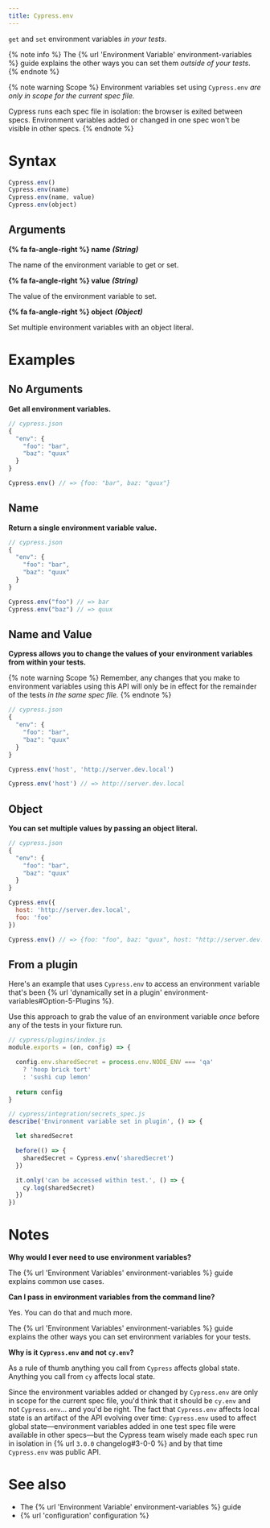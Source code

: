 ```yaml
---
title: Cypress.env
---
```


`get` and `set` environment variables *in your tests*.

{% note info %}
The {% url 'Environment Variable' environment-variables %} guide explains the other ways you can set them *outside of your tests*.
{% endnote %}

{% note warning Scope %}
Environment variables set using `Cypress.env` _are only in scope for the current spec file._

Cypress runs each spec file in isolation: the browser is exited between specs. Environment variables added or changed in one spec won't be visible in other specs.
{% endnote %}

# Syntax

```javascript
Cypress.env()
Cypress.env(name)
Cypress.env(name, value)
Cypress.env(object)
```

## Arguments

**{% fa fa-angle-right %} name**  ***(String)***

The name of the environment variable to get or set.

**{% fa fa-angle-right %} value**  ***(String)***

The value of the environment variable to set.

**{% fa fa-angle-right %} object**  ***(Object)***

Set multiple environment variables with an object literal.

# Examples

## No Arguments

**Get all environment variables.**

```javascript
// cypress.json
{
  "env": {
    "foo": "bar",
    "baz": "quux"
  }
}
```

```javascript
Cypress.env() // => {foo: "bar", baz: "quux"}
```

## Name

**Return a single environment variable value.**

```javascript
// cypress.json
{
  "env": {
    "foo": "bar",
    "baz": "quux"
  }
}
```

```javascript
Cypress.env("foo") // => bar
Cypress.env("baz") // => quux
```

## Name and Value

**Cypress allows you to change the values of your environment variables from within your tests.**

{% note warning Scope %}
Remember, any changes that you make to environment variables using this API will only be in effect for the remainder of the tests _in the same spec file._
{% endnote %}

```javascript
// cypress.json
{
  "env": {
    "foo": "bar",
    "baz": "quux"
  }
}
```

```javascript
Cypress.env('host', 'http://server.dev.local')

Cypress.env('host') // => http://server.dev.local
```

## Object

**You can set multiple values by passing an object literal.**

```javascript
// cypress.json
{
  "env": {
    "foo": "bar",
    "baz": "quux"
  }
}
```

```javascript
Cypress.env({
  host: 'http://server.dev.local',
  foo: 'foo'
})

Cypress.env() // => {foo: "foo", baz: "quux", host: "http://server.dev.local"}
```

## From a plugin

Here's an example that uses `Cypress.env` to access an environment variable that's been {% url 'dynamically set in a plugin' environment-variables#Option-5-Plugins %}.

Use this approach to grab the value of an environment variable _once_ before any of the tests in your fixture run.

```js
// cypress/plugins/index.js
module.exports = (on, config) => {

  config.env.sharedSecret = process.env.NODE_ENV === 'qa'
    ? 'hoop brick tort'
    : 'sushi cup lemon'
  
  return config
}
```
```js
// cypress/integration/secrets_spec.js
describe('Environment variable set in plugin', () => {

  let sharedSecret

  before(() => {
    sharedSecret = Cypress.env('sharedSecret')
  })

  it.only('can be accessed within test.', () => {
    cy.log(sharedSecret)
  })
})
```

# Notes

**Why would I ever need to use environment variables?**

The {% url 'Environment Variables' environment-variables %} guide explains common use cases.

**Can I pass in environment variables from the command line?**

Yes. You can do that and much more.

The {% url 'Environment Variables' environment-variables %} guide explains the other ways you can set environment variables for your tests.

**Why is it `Cypress.env` and not `cy.env`?**

As a rule of thumb anything you call from `Cypress` affects global state. Anything you call from `cy` affects local state.

Since the environment variables added or changed by `Cypress.env` are only in scope for the current spec file, you'd think that it should be `cy.env` and not `Cypress.env`&hellip; and you'd be right. The fact that `Cypress.env` affects local state is an artifact of the API evolving over time: `Cypress.env` used to affect global state&mdash;environment variables added in one test spec file were available in other specs&mdash;but the Cypress team wisely made each spec run in isolation in {% url `3.0.0` changelog#3-0-0 %} and by that time `Cypress.env` was public API.

# See also

- The {% url 'Environment Variable' environment-variables %} guide
- {% url 'configuration' configuration %}
